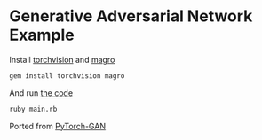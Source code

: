 # Generative Adversarial Network Example

Install [torchvision](https://github.com/ankane/torchvision) and [magro](https://github.com/yoshoku/magro)

```sh
gem install torchvision magro
```

And run [the code](main.rb)

```sh
ruby main.rb
```

Ported from [PyTorch-GAN](https://github.com/eriklindernoren/PyTorch-GAN/blob/master/implementations/gan/gan.py)
